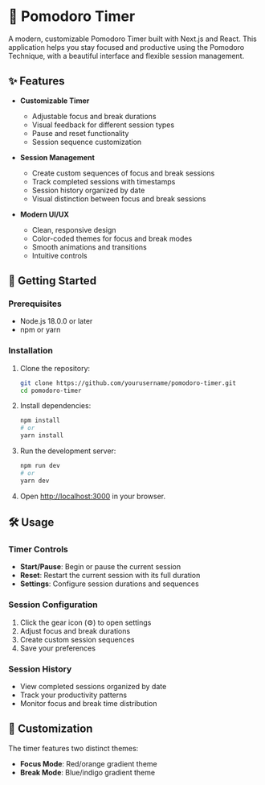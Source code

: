 # 🍅 Pomodoro Timer

A modern, customizable Pomodoro Timer built with Next.js and React. This application helps you stay focused and productive using the Pomodoro Technique, with a beautiful interface and flexible session management.

## ✨ Features

- **Customizable Timer**
  - Adjustable focus and break durations
  - Visual feedback for different session types
  - Pause and reset functionality
  - Session sequence customization

- **Session Management**
  - Create custom sequences of focus and break sessions
  - Track completed sessions with timestamps
  - Session history organized by date
  - Visual distinction between focus and break sessions

- **Modern UI/UX**
  - Clean, responsive design
  - Color-coded themes for focus and break modes
  - Smooth animations and transitions
  - Intuitive controls

## 🚀 Getting Started

### Prerequisites

- Node.js 18.0.0 or later
- npm or yarn

### Installation

1. Clone the repository:
   ```bash
   git clone https://github.com/yourusername/pomodoro-timer.git
   cd pomodoro-timer
   ```

2. Install dependencies:
   ```bash
   npm install
   # or
   yarn install
   ```

3. Run the development server:
   ```bash
   npm run dev
   # or
   yarn dev
   ```

4. Open [http://localhost:3000](http://localhost:3000) in your browser.

## 🛠️ Usage

### Timer Controls

- **Start/Pause**: Begin or pause the current session
- **Reset**: Restart the current session with its full duration
- **Settings**: Configure session durations and sequences

### Session Configuration

1. Click the gear icon (⚙️) to open settings
2. Adjust focus and break durations
3. Create custom session sequences
4. Save your preferences

### Session History

- View completed sessions organized by date
- Track your productivity patterns
- Monitor focus and break time distribution

## 🎨 Customization

The timer features two distinct themes:
- **Focus Mode**: Red/orange gradient theme
- **Break Mode**: Blue/indigo gradient theme